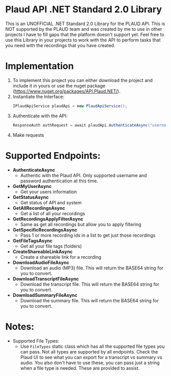 # Plaud API .NET Standard 2.0 Library
This is an UNOFFICIAL .NET Standard 2.0 Library for the PLAUD API.  This is NOT supported by the PLAUD team and was created by me to use in other projects I have to fill gaps that the platform doesn't support yet.  Feel free to use this Library in your projects to work with the API to perform tasks that you need with the recordings that you have created.

# Implementation

1) To implement this project you can either download the project and include it in yours or use the nuget package (https://www.nuget.org/packages/API.Plaud.NET/).
2) Instantiate the Interface:
   ```csharp
   IPlaudApiService plaudApi = new PlaudApiService();
    ```
3) Authenticate with the API:
   ```csharp
   ResponseAuth authRequest = await plaudApi.AuthenticateAsync("username", "password");
   ```
4) Make requests

# Supported Endpoints:
- **AuthenticateAsync**
  - Authentic with the Plaud API.  Only supported username and password authentication at this time.
- **GetMyUserAsync**
  - Get your users information
- **GetStatusAsync**
  - Get status of API and system
- **GetAllRecordingsAsync**
  - Get a list of all your recordings
- **GetRecordingsApplyFilterAsync**
  - Same as get all recordings but allow you to apply filtering
- **GetSpecificRecordingsAsync**
  - Pass 1 or more recording ids in a list to get just those recordings
- **GetFileTagsAsync**
  - Get all your file tags (folders)
- **CreateShareableLinkAsync**
  - Create a shareable link for a recording
- **DownloadAudioFileAsync**
  - Download an audio (MP3) file.  This will return the BASE64 string for you to convert.
- **DownloadTranscriptFileAsync**
  - Download the transcript file.  This will return the BASE64 string for you to convert.
- **DownloadSummaryFileAsync**
  - Download the summary file.  This will return the BASE64 string for you to convert.

# Notes:
- Supported File Types:
  - Use ```FileTypes``` static class which has all the supported file types you can pass.  Not all types are supported by all endpoints.  Check the Plaud UI to see what you can export for a transcript vs summary vs audio.  You also don't have to use these, you can pass just a string when a file type is needed.  These are provided to assist.